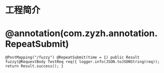 # 工程简介

# @annotation(com.zyzh.annotation.RepeatSubmit)

`@PostMapping("/fuzzy")
@RepeatSubmit(time = 1)
public Result fuzzy(@RequestBody TestReq req){
logger.info(JSON.toJSONString(req));
return Result.success();
}`

